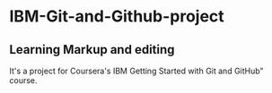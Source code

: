 # IBM-Git-and-Github-project

## Learning Markup and editing

It's a project for Coursera's IBM Getting Started with Git and GitHub" course.  


